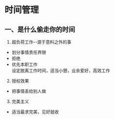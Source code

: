 # 时间管理
## 一、是什么偷走你的时间
1. 超负荷工作--源于意料之外的事
- 划分事情责任界限  
- 拒绝  
- 优先本职工作  
设定脱离工作时间，适当小憩，业余爱好，高效工作
2. 授权效果
- 把事情丢给别人做
3. 完美主义
- 适当最求完美，见好就收
